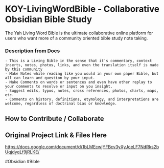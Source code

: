 # KOY-LivingWordBible - Collaborative Obsidian Bible Study

The Yah Living Word Bible is the ultimate collaborative online platform for users who want more of a community oriented bible study note taking.




### Description from Docs
```
- This is a Living Bible in the sense that it’s commentary, context inserts, notes, photos, links, and even the translation itself is made by this community
- Make Notes while reading like you would in your own paper Bible, but all can learn and question by your input.
- Make Comments on words or sentences and even have other replay to your comments to resolve or input on you insight.
- Suggest edits, typos, notes, cross references, photos, charts, maps, etc.
- Comments on history, definitions, etymology, and interpretations are welcome, regardless of doctrinal bias or knowledge.
```

## How to Contribute / Collaborate

## Original Project Link & Files Here

https://docs.google.com/document/d/1bLMEcwjYFBcv3yXyJceLF7NdRks2bUqjdyqLf9jRLKE/

#Obsidian #Bible
